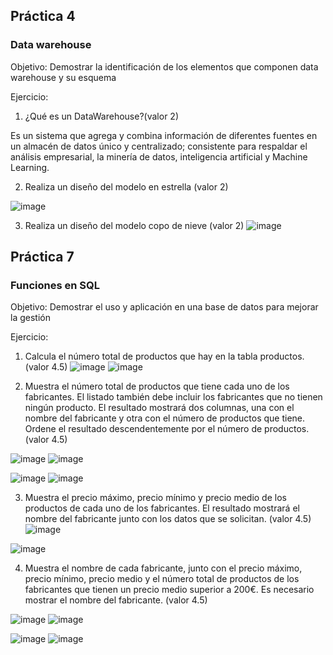 
## Práctica 4
### Data warehouse

Objetivo: Demostrar la identificación de los elementos que componen data warehouse y
su esquema

Ejercicio:

1. ¿Qué es un DataWarehouse?(valor 2)

Es un sistema que agrega y combina información de diferentes fuentes en un almacén de datos único y centralizado; consistente para respaldar el análisis empresarial, la minería de datos, inteligencia artificial y Machine Learning. 

2. Realiza un diseño del modelo en estrella (valor 2)

![image](https://user-images.githubusercontent.com/101668305/172979074-0c17cb02-6d99-4ef6-8f04-9ee8a73487f3.png)


3. Realiza un diseño del modelo copo de nieve (valor 2)
![image](https://user-images.githubusercontent.com/101668305/172978995-427d23f0-e6bb-4c48-a87b-56af1a34fbf9.png)

## Práctica 7
### Funciones en SQL
Objetivo: Demostrar el uso y aplicación en una base de datos para mejorar la gestión

Ejercicio:

1. Calcula el número total de productos que hay en la tabla productos. (valor 4.5)
![image](https://user-images.githubusercontent.com/101668305/172980517-518fd34b-ee66-4f1e-95a4-7b3521266b9b.png)
![image](https://user-images.githubusercontent.com/101668305/172980596-51bbea9d-7a29-4c35-8e4b-a35a9c88ec22.png)


2. Muestra el número total de productos que tiene cada uno de los fabricantes. El listado
también debe incluir los fabricantes que no tienen ningún producto. El resultado
mostrará dos columnas, una con el nombre del fabricante y otra con el número de
productos que tiene. Ordene el resultado descendentemente por el número de
productos. (valor 4.5)

![image](https://user-images.githubusercontent.com/101668305/173104268-59abb370-490f-4e90-85b1-a2780f13a4a0.png)
![image](https://user-images.githubusercontent.com/101668305/173104405-019a4d79-ee2c-4fbe-8882-4928587b4a73.png)

![image](https://user-images.githubusercontent.com/101668305/173103999-5100a128-4594-46bf-9829-1866a2aedb4e.png)
![image](https://user-images.githubusercontent.com/101668305/173104073-a00d5e87-7d41-4600-9207-f18fe8e590b9.png)

3. Muestra el precio máximo, precio mínimo y precio medio de los productos de cada
uno de los fabricantes. El resultado mostrará el nombre del fabricante junto con los
datos que se solicitan. (valor 4.5)
![image](https://user-images.githubusercontent.com/101668305/173106258-21f309f0-1f20-4a43-a1ba-a3179d1c20cd.png)

![image](https://user-images.githubusercontent.com/101668305/173106692-0e98d861-af44-49f2-add9-7ead32dd9d46.png)


4. Muestra el nombre de cada fabricante, junto con el precio máximo, precio mínimo,
precio medio y el número total de productos de los fabricantes que tienen un precio
medio superior a 200€. Es necesario mostrar el nombre del fabricante. (valor 4.5)


![image](https://user-images.githubusercontent.com/101668305/173110429-b04d11ff-15fb-4ff1-a7bb-0abefc8481fe.png)
![image](https://user-images.githubusercontent.com/101668305/173110495-662893b7-ae04-4606-bd76-6a0d2eb25b74.png)

![image](https://user-images.githubusercontent.com/101668305/173110734-eaca4b3d-ebb9-4cd5-9596-80a785b54717.png)
![image](https://user-images.githubusercontent.com/101668305/173110792-1214c1fb-fed4-42a1-b0d2-bf6f79d7859b.png)

